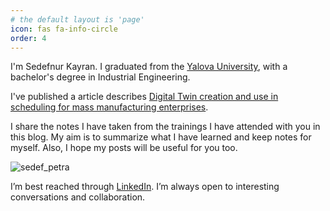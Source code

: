 ```yaml
---
# the default layout is 'page'
icon: fas fa-info-circle
order: 4
---
```


I'm Sedefnur Kayran. I graduated from the [Yalova University](https://www.yalova.edu.tr/), with a bachelor's degree in Industrial Engineering.

I've published a article describes [Digital Twin creation and use in scheduling for mass manufacturing enterprises](https://dergipark.org.tr/tr/pub/jeps/issue/70655/1068970).

I share the notes I have taken from the trainings I have attended with you in this blog. My aim is to summarize what I have learned and keep notes for myself. Also, I hope my posts will be useful for you too.

![sedef_petra](/assets/img/personal/sedef_petra.jpeg)
<!-- _Me at the Petra,Jordan [Petra](https://tr.wikipedia.org/wiki/Petra)_ -->

<!-- (/assets/img/personal/sedef_petra.jpeg)  -->

 <!-- <img src="~/assets/img/personal/sedef_petra.jpeg"> -->


I’m best reached through [LinkedIn](https://www.linkedin.com/in/sedefnurkayran/). I’m always open to interesting conversations and collaboration. 
<!-- (https://www.linkedin.com/in/sedefnurkayran/) 
(https://www.yalova.edu.tr/)
(https://dergipark.org.tr/tr/pub/jeps/issue/70655/1068970)
-->